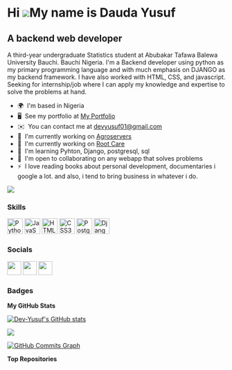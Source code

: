 Hi ![](https://user-images.githubusercontent.com/18350557/176309783-0785949b-9127-417c-8b55-ab5a4333674e.gif)My name is Dauda Yusuf
===================================================================================================================================

A backend web developer
-----------------------

A third-year undergraduate Statistics student at Abubakar Tafawa Balewa University Bauchi. Bauchi Nigeria. I'm a Backend developer using python as my primary programming language and with much emphasis on DJANGO as my backend framework. I have also worked with HTML, CSS, and javascript. Seeking for internship/job where I can apply my knowledge and expertise to solve the problems at hand.

* 🌍  I'm based in Nigeria
* 🖥️  See my portfolio at [My Portfolio](http://dev-yusuf,netlify.app)
* ✉️  You can contact me at [devyusuf01@gmail.com](mailto:devyusuf01@gmail.com)
* 🚀  I'm currently working on [Agroservers](http://agroservers.herokuapp.com/)
* 🚀  I'm currently working on [Root Care](https://rootcare.netlify.app/)
* 🧠  I'm learning Pyhton, Django, postgresql, sql
* 🤝  I'm open to collaborating on any webapp that solves problems
* ⚡  I love reading books about personal development, documentaries i google a lot. and also, i tend to bring business in whatever i do.

<a href="https://www.twitter.com/LegendYusuf101" target="_blank" rel="noreferrer"><img
src="https://img.shields.io/twitter/follow/LegendYusuf101?logo=twitter&style=for-the-badge&color=0891b2&labelColor=000000"
/></a>

### Skills

<p align="left">
<a href="https://www.python.org/" target="_blank" rel="noreferrer"><img src="https://raw.githubusercontent.com/danielcranney/readme-generator/main/public/icons/skills/python-colored.svg" width="36" height="36" alt="Python" /></a>
<a href="https://developer.mozilla.org/en-US/docs/Web/JavaScript" target="_blank" rel="noreferrer"><img src="https://raw.githubusercontent.com/danielcranney/readme-generator/main/public/icons/skills/javascript-colored.svg" width="36" height="36" alt="JavaScript" /></a>
<a href="https://developer.mozilla.org/en-US/docs/Glossary/HTML5" target="_blank" rel="noreferrer"><img src="https://raw.githubusercontent.com/danielcranney/readme-generator/main/public/icons/skills/html5-colored.svg" width="36" height="36" alt="HTML5" /></a>
<a href="https://www.w3.org/TR/CSS/#css" target="_blank" rel="noreferrer"><img src="https://raw.githubusercontent.com/danielcranney/readme-generator/main/public/icons/skills/css3-colored.svg" width="36" height="36" alt="CSS3" /></a>
<a href="https://www.postgresql.org/" target="_blank" rel="noreferrer"><img src="https://raw.githubusercontent.com/danielcranney/readme-generator/main/public/icons/skills/postgresql-colored.svg" width="36" height="36" alt="PostgreSQL" /></a>
<a href="https://www.djangoproject.com/" target="_blank" rel="noreferrer"><img src="https://raw.githubusercontent.com/danielcranney/readme-generator/main/public/icons/skills/django-colored-dark.svg" width="36" height="36" alt="Django" /></a>
</p>


### Socials

<p align="left"> <a href="https://www.github.com/Dev-Yusuf" target="_blank" rel="noreferrer"><img src="https://raw.githubusercontent.com/danielcranney/readme-generator/main/public/icons/socials/github-dark.svg" width="32" height="32" /></a> <a href="https://www.linkedin.com/in/https:/dauda-yusuf-yahya-2a8601170/" target="_blank" rel="noreferrer"><img src="https://raw.githubusercontent.com/danielcranney/readme-generator/main/public/icons/socials/linkedin.svg" width="32" height="32" /></a> <a href="https://www.twitter.com/LegendYusuf101" target="_blank" rel="noreferrer"><img src="https://raw.githubusercontent.com/danielcranney/readme-generator/main/public/icons/socials/twitter.svg" width="32" height="32" /></a></p>

### Badges

<b>My GitHub Stats</b>

<a href="http://www.github.com/Dev-Yusuf"><img src="https://github-readme-stats.vercel.app/api?username=Dev-Yusuf&show_icons=true&hide=&count_private=true&title_color=0891b2&text_color=ffffff&icon_color=0891b2&bg_color=000000&hide_border=true&show_icons=true" alt="Dev-Yusuf's GitHub stats" /></a>

<a href="http://www.github.com/Dev-Yusuf"><img src="https://github-readme-streak-stats.herokuapp.com/?user=Dev-Yusuf&stroke=ffffff&background=000000&ring=0891b2&fire=0891b2&currStreakNum=ffffff&currStreakLabel=0891b2&sideNums=ffffff&sideLabels=ffffff&dates=ffffff&hide_border=true" /></a>

<a href="http://www.github.com/Dev-Yusuf"><img src="https://activity-graph.herokuapp.com/graph?username=Dev-Yusuf&bg_color=000000&color=ffffff&line=0891b2&point=ffffff&area_color=000000&area=true&hide_border=true&custom_title=GitHub%20Commits%20Graph" alt="GitHub Commits Graph" /></a>

<b>Top Repositories</b>

<div width="100%" align="center"></div><br /><br /><br /><br /><br /><br /><br />
